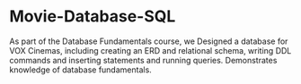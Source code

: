 # Movie-Database-SQL
As part of the Database Fundamentals course, we Designed a database for VOX Cinemas,
including creating an ERD and relational schema, writing DDL commands and inserting 
statements and running queries. Demonstrates knowledge of database fundamentals.
